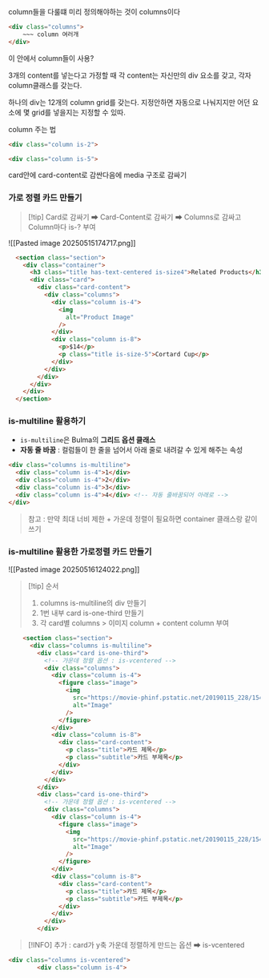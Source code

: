 


column들을 다룰떄 미리 정의해야하는 것이 columns이다
```html
<div class="columns">
	~~~ column 여러개 
</div>
```
이 안에서 column들이 사용?

3개의 content를 넣는다고 가정할 때 각 content는 자신만의 div 요소를 갖고, 각자 column클래스를 갖는다.


하나의 div는 12개의 column grid를 갖는다.
지정안하면 자동으로 나눠지지만
어던 요소에 몇 grid를 넣을지는 지정할 수 있따.

column 주는 법
```html
<div class="column is-2">

<div class="column is-5">
```



card안에 card-content로 감싼다음에 media 구조로 감싸기 


### 가로 정렬 카드 만들기

>[!tip] Card로 감싸기 ➡ Card-Content로 감싸기 ➡ Columns로 감싸고 Column마다 is-? 부여

![[Pasted image 20250515174717.png]]

```html
  <section class="section">
    <div class="container">
      <h3 class="title has-text-centered is-size4">Related Products</h3>
      <div class="card">
        <div class="card-content">
          <div class="columns">
            <div class="column is-4">
              <img
                alt="Product Image"
              />
            </div>
            <div class="column is-8">
              <p>$14</p>
              <p class="title is-size-5">Cortard Cup</p>
            </div>
          </div>
        </div>
      </div>
    </div>
  </section>
```

### is-multiline 활용하기

- `is-multiline`은 Bulma의  **그리드 옵션 클래스**
- **자동 줄 바꿈** : 컬럼들이 한 줄을 넘어서 아래 줄로 내려갈 수 있게 해주는 속성
```html
<div class="columns is-multiline">
  <div class="column is-4">1</div>
  <div class="column is-4">2</div>
  <div class="column is-4">3</div>
  <div class="column is-4">4</div> <!-- 자동 줄바꿈되어 아래로 -->
</div>
```

> 참고 : 만약 최대 너비 제한 + 가운데 정렬이 필요하면 container 클래스랑 같이 쓰기 






### is-multiline 활용한 가로정렬 카드 만들기
![[Pasted image 20250516124022.png]]
>[!tip] 순서
>1. columns is-multiline의 div 만들기
>2. 1번 내부 card is-one-third 만들기 
>3. 각 card별 columns > 이미지 column + content column 부여

```html
    <section class="section">
      <div class="columns is-multiline">
        <div class="card is-one-third">
          <!-- 가운데 정렬 옵션 : is-vcentered -->
          <div class="columns">
            <div class="column is-4">
              <figure class="image">
                <img
                  src="https://movie-phinf.pstatic.net/20190115_228/1547528180168jgEP7_JPEG/movie_image.jpg?type=m665_443_2"
                  alt="Image"
                />
              </figure>
            </div>
            <div class="column is-8">
              <div class="card-content">
                <p class="title">카드 제목</p>
                <p class="subtitle">카드 부제목</p>
              </div>
            </div>
          </div>
        </div>
        <div class="card is-one-third">
          <!-- 가운데 정렬 옵션 : is-vcentered -->
          <div class="columns">
            <div class="column is-4">
              <figure class="image">
                <img
                  src="https://movie-phinf.pstatic.net/20190115_228/1547528180168jgEP7_JPEG/movie_image.jpg?type=m665_443_2"
                  alt="Image"
                />
              </figure>
            </div>
            <div class="column is-8">
              <div class="card-content">
                <p class="title">카드 제목</p>
                <p class="subtitle">카드 부제목</p>
              </div>
            </div>
          </div>
        </div>
```

> [!INFO]  추가 : card가 y축 가운데 정렬하게 만드는 옵션  ➡ is-vcentered
```html
<div class="columns is-vcentered">	
   		<div class="column is-4">
```






